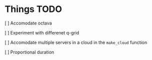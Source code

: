 # Things TODO

[ ] Accomodate octava

[ ] Experiment with differenet q-grid

[ ] Accomodate multiple servers in a cloud in the `make_cloud` function

[ ] Proportional duration
